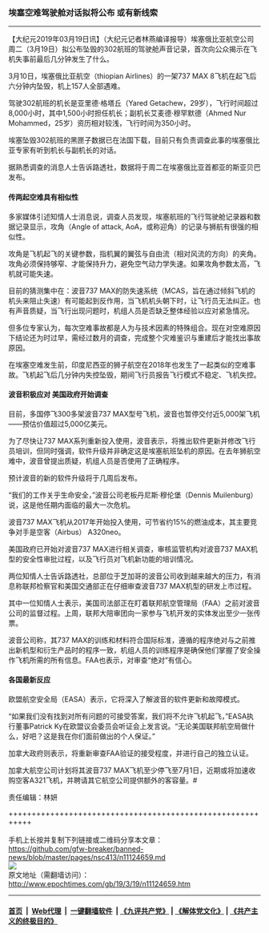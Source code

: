 ### 埃塞空难驾驶舱对话拟将公布 或有新线索
------------------------

<p>
 【大纪元2019年03月19日讯】（大纪元记者林燕编译报导）埃塞俄比亚航空公司周二（3月19日）拟公布坠毁的302航班的驾驶舱声音记录，首次向公众揭示在飞机失事前最后几分钟发生了什么。
</p>
<p>
 3月10日，埃塞俄比亚航空（thiopian Airlines）的一架737 MAX 8飞机在起飞后六分钟内坠毁，机上157人全部遇难。
</p>
<p>
 驾驶302航班的机长是亚里德·格塔丘（Yared Getachew，29岁），飞行时间超过8,000小时，其中1,500小时担任机长；副机长艾麦德·穆罕默德（Ahmed Nur Mohammed，25岁）资历相对较浅，飞行时间为350小时。
</p>
<p>
 埃塞坠毁302航班的黑匣子数据已在法国下载，目前只有负责调查此事的埃塞俄比亚专家有听到机长与副机长的对话。
</p>
<p>
 据熟悉调查的消息人士告诉路透社，数据将于周二在埃塞俄比亚首都亚的斯亚贝巴发布。
</p>
<h4>
 传两起空难具有相似性
</h4>
<p>
 多家媒体引述知情人士消息说，调查人员发现，埃塞航班的飞行驾驶舱记录器和数据记录显示，攻角（Angle of attack, AoA，或称迎角）的记录与狮航有很强的相似性。
</p>
<p>
 攻角是飞机起飞的关键参数，指机翼的翼弦与自由流（相对风流的方向）的夹角。攻角必须保持够窄、才能保持升力，避免空气动力学失速。如果攻角参数太高，飞机就可能失速。
</p>
<p>
 目前的猜测集中在：波音737 MAX的防失速系统（MCAS，旨在通过倾斜飞机的机头来阻止失速）有可能起到反作用，当飞机机头朝下时，让飞行员无法纠正。也有声音质疑，当飞行出现问题时，机组人员是否缺乏整体经验以应对紧急情况。
</p>
<p>
 但多位专家认为，每次空难事故都是人为与技术因素的特殊组合。现在对空难原因下结论还为时过早，需经过数月的调查，完成整个灾难鉴识与重建后才能找出事故原因。
</p>
<p>
 在埃塞空难发生前，印度尼西亚的狮子航空在2018年也发生了一起类似的空难事故。飞机起飞后几分钟内失控坠毁，期间飞行员报告飞行模式不稳定、飞机失控。
</p>
<h4>
 波音积极应对 美国政府开始调查
</h4>
<p>
 目前，多国停飞300多架波音737 MAX型号飞机，波音也暂停交付近5,000架飞机——预估价值超过5,000亿美元。
</p>
<p>
 为了尽快让737 MAX系列重新投入使用，波音表示，将推出软件更新并修改飞行员培训，但同时强调，软件升级并非确定这是埃塞航班坠机的原因。在去年狮航空难中，波音曾提出质疑，机组人员是否使用了正确程序。
</p>
<p>
 预计波音的新的软件升级将于几周后发布。
</p>
<p>
 “我们的工作关乎生命安全，”波音公司老板丹尼斯·穆伦堡（Dennis Muilenburg）说，这是他任期内面临的最大一次危机。
</p>
<p>
 波音737 MAX飞机从2017年开始投入使用，可节省约15%的燃油成本，其主要竞争对手是空客（Airbus） A320neo。
</p>
<p>
 美国政府已开始对波音737 MAX进行相关调查，审核监管机构对波音737 MAX机型的安全性审批过程，以及飞行员对飞机新功能的培训情况。
</p>
<p>
 两位知情人士告诉路透社，总部位于芝加哥的波音公司收到越来越大的压力，有消息称联邦检察官和美国交通部正在仔细审查波音737 MAX机型的研发上市过程。
</p>
<p>
 其中一位知情人士表示，美国司法部正在盯着联邦航空管理局（FAA）之前对波音公司的监督过程。上周，联邦大陪审团向一家参与飞机开发的实体发出至少一张传票。
</p>
<p>
 波音公司称，其737 MAX的训练和材料符合国际标准，遵循的程序绝对与之前推出新机型和衍生产品时的程序一致，机组人员的训练程序是确保他们掌握了安全操作飞机所需的所有信息。FAA也表示，对审查“绝对”有信心。
</p>
<h4>
 各国最新反应
</h4>
<p>
 欧盟航空安全局（EASA）表示，它将深入了解波音的软件更新和故障模式。
</p>
<p>
 “如果我们没有找到对所有问题的可接受答案，我们将不允许飞机起飞，”EASA执行董事Patrick Ky在欧盟议会委员会听证会上发言说。“无论美国联邦航空局做什么，好吧？这是我在你们面前做出的个人保证。”
</p>
<p>
 加拿大政府则表示，将重新审查FAA验证的接受程度，并进行自己的独立认证。
</p>
<p>
 加拿大航空公司计划将其波音737 MAX飞机至少停飞至7月1日，近期或将加速收购空客A321飞机，并聘请其它航空公司提供额外的客容量。#
</p>
<p>
 责任编辑：林妍
</p>

+++++++++++++++++++++++++++++++++++++++++++++++++++++++++++<br/><br/>
手机上长按并复制下列链接或二维码分享本文章：<br/>
https://github.com/gfw-breaker/banned-news/blob/master/pages/nsc413/n11124659.md <br/>
<a href='https://github.com/gfw-breaker/banned-news/blob/master/pages/nsc413/n11124659.md'><img src='https://github.com/gfw-breaker/banned-news/blob/master/pages/nsc413/n11124659.md.png'/></a> <br/>
原文地址（需翻墙访问）：http://www.epochtimes.com/gb/19/3/19/n11124659.htm


------------------------
#### [首页](https://github.com/gfw-breaker/banned-news/blob/master/README.md) &nbsp;|&nbsp; [Web代理](https://github.com/labour-camp/helloworld) &nbsp;|&nbsp; [一键翻墙软件](https://github.com/gfw-breaker/nogfw/blob/master/README.md) &nbsp;| [《九评共产党》](https://github.com/gfw-breaker/9ping.md/blob/master/README.md#九评之一评共产党是什么) | [《解体党文化》](https://github.com/gfw-breaker/jtdwh.md/blob/master/README.md) | [《共产主义的终极目的》](https://github.com/gfw-breaker/gczydzjmd.md/blob/master/README.md)

